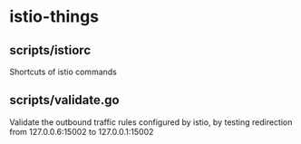 # istio-things

## scripts/istiorc

Shortcuts of istio commands

## scripts/validate.go

Validate the outbound traffic rules configured by istio, by testing redirection from 127.0.0.6:15002 to 127.0.0.1:15002
